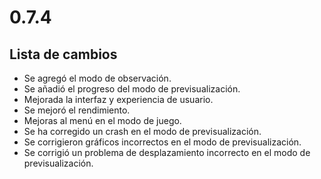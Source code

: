 # 0.7.4

## Lista de cambios

- Se agregó el modo de observación.
- Se añadió el progreso del modo de previsualización.
- Mejorada la interfaz y experiencia de usuario.
- Se mejoró el rendimiento.
- Mejoras al menú en el modo de juego.
- Se ha corregido un crash en el modo de previsualización.
- Se corrigieron gráficos incorrectos en el modo de previsualización.
- Se corrigió un problema de desplazamiento incorrecto en el modo de previsualización.

